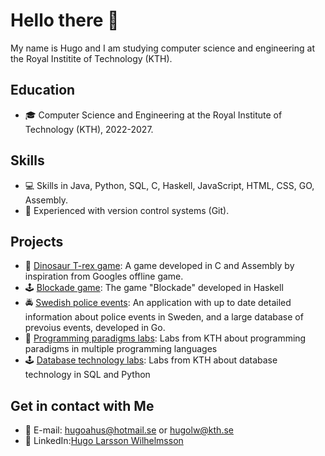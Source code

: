 # Hello there 👋

My name is Hugo and I am studying computer science and engineering at the Royal Institite of Technology (KTH).

## Education
* 🎓 Computer Science and Engineering at the Royal Institute of Technology (KTH), 2022-2027.

## Skills
* 💻 Skills in Java, Python, SQL, C, Haskell, JavaScript, HTML, CSS, GO, Assembly.
* 🔧 Experienced with version control systems (Git).

## Projects
* 🦖 [Dinosaur T-rex game](https://github.com/hugoahus/chipkit_pixel_game): A game developed in C and Assembly by inspiration from Googles offline game.
* 🕹️ [Blockade game](https://github.com/hugoahus/blockade): The game "Blockade" developed in Haskell
* 🚔 [Swedish police events](https://github.com/hugoahus/swedish-police-events): An application with up to date detailed information about police events in Sweden, and a large database of prevoius events, developed in Go.
* 🤖 [Programming paradigms labs](https://github.com/hugoahus/programming_paradigms): Labs from KTH about programming paradigms in multiple programming languages
* 🕹️ [Database technology labs](https://github.com/hugoahus/database_technology_labs): Labs from KTH about database technology in SQL and Python

## Get in contact with Me

* 📧 E-mail: hugoahus@hotmail.se or hugolw@kth.se
* 👷 LinkedIn:[Hugo Larsson Wilhelmsson](https://www.linkedin.com/in/hugo-larsson-wilhelmsson-172273174/)
